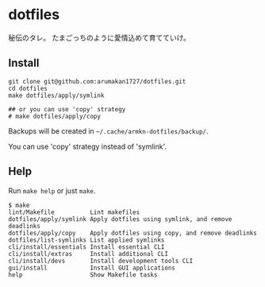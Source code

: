 # dotfiles

秘伝のタレ。
たまごっちのように愛情込めて育てていけ。

## Install

```shell
git clone git@github.com:arumakan1727/dotfiles.git
cd dotfiles
make dotfiles/apply/symlink

## or you can use 'copy' strategy
# make dotfiles/apply/copy
```

Backups will be created in `~/.cache/armkn-dotfiles/backup/`.

You can use 'copy' strategy instead of 'symlink'.

## Help

Run `make help` or just `make`.

```console
$ make
lint/Makefile          Lint makefiles
dotfiles/apply/symlink Apply dotfiles using symlink, and remove deadlinks
dotfiles/apply/copy    Apply dotfiles using copy, and remove deadlinks
dotfiles/list-symlinks List applied symlinks
cli/install/essentials Install essential CLI
cli/install/extras     Install additional CLI
cli/install/devs       Install development tools CLI
gui/install            Install GUI applications
help                   Show Makefile tasks
```
